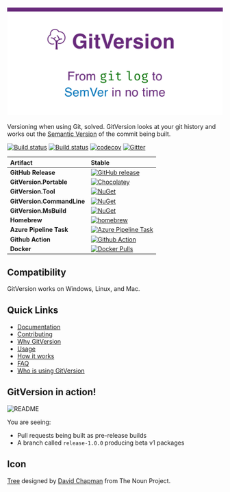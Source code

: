 ![GitVersion – From git log to SemVer in no time][banner]

Versioning when using Git, solved. GitVersion looks at your git history and
works out the [Semantic Version][semver] of the commit being built.

[![Build status][azure-pipeline-badge]][azure-pipeline]
[![Build status][github-actions-badge]][github-actions]
[![codecov][codecov-badge]][codecov]
[![Gitter][gitter-badge]][gitter]

| Artifact                   |                Stable                                              |
| :------------------------- | :----------------------------------------------------------------- |
| **GitHub Release**         |                [![GitHub release][gh-rel-badge]][gh-rel]           |
| **GitVersion.Portable**    |                     [![Chocolatey][choco-badge]][choco]            |
| **GitVersion.Tool**        |                           [![NuGet][gvgt-badge]][gvgt]             |
| **GitVersion.CommandLine** |                           [![NuGet][gvcl-badge]][gvcl]             |
| **GitVersion.MsBuild**     |                            [![NuGet][gvt-badge]][gvt]              | Known as *[GitVersionTask](https://www.nuget.org/packages/GitVersionTask/)*  before v5.6.0 |
| **Homebrew**               |                        [![homebrew][brew-badge]][brew]             |
| **Azure Pipeline Task**    | [![Azure Pipeline Task][az-pipeline-task-badge]][az-pipeline-task] |
| **Github Action**          |             [![Github Action][gh-actions-badge]][gh-actions]       |
| **Docker**                 |               [![Docker Pulls][dockerhub-badge]][dockerhub]        |

## Compatibility

GitVersion works on Windows, Linux, and Mac.

## Quick Links

- [Documentation][docs]
- [Contributing][contribute]
- [Why GitVersion][why]
- [Usage][usage]
- [How it works][how]
- [FAQ][faq]
- [Who is using GitVersion][who]

## GitVersion in action!

![README][gv-in-action]

You are seeing:

- Pull requests being built as pre-release builds
- A branch called `release-1.0.0` producing beta v1 packages

## Icon

<a href="https://thenounproject.com/term/tree/13389/" target="_blank">Tree</a>
designed by <a href="http://thenounproject.com/david.chapman" target="_blank">David Chapman</a>
from The Noun Project.

[semver]:                          http://semver.org
[gitter]:                          https://gitter.im/GitTools/GitVersion?utm_source=badge&utm_medium=badge&utm_campaign=pr-badge&utm_content=badge
[gitter-badge]:                    https://badges.gitter.im/Join+Chat.svg
[appveyor]:                        https://ci.appveyor.com/project/GitTools/gitversion/branch/main
[appveyor-badge]:                  https://ci.appveyor.com/api/projects/status/sxje0wht0cscmn7w/branch/main?svg=true
[azure-pipeline]:                  https://dev.azure.com/GitTools/GitVersion/_build/latest?definitionId=1
[azure-pipeline-badge]:            https://dev.azure.com/GitTools/GitVersion/_apis/build/status/GitTools.GitVersion
[github-actions]:                  https://github.com/GitTools/GitVersion/actions
[github-actions-badge]:            https://github.com/GitTools/GitVersion/workflows/Build/badge.svg
[travis]:                          https://travis-ci.org/GitTools/GitVersion
[travis-badge]:                    https://travis-ci.org/GitTools/GitVersion.svg?branch=main
[codecov]:                         https://codecov.io/gh/GitTools/GitVersion
[codecov-badge]:                   https://codecov.io/gh/GitTools/GitVersion/branch/main/graph/badge.svg
[docs]:                            https://gitversion.net/docs/
[gh-rel]:                          https://github.com/GitTools/GitVersion/releases/latest
[gh-rel-badge]:                    https://img.shields.io/github/release/gittools/gitversion.svg?logo=github
[choco]:                           https://chocolatey.org/packages/GitVersion.Portable
[choco-badge]:                     https://img.shields.io/chocolatey/v/gitversion.portable.svg?logo=nuget
[gvt]:                             https://www.nuget.org/packages/GitVersion.MsBuild
[gvt-badge]:                       https://img.shields.io/nuget/v/GitVersion.MsBuild.svg?logo=nuget
[gvcl]:                            https://www.nuget.org/packages/GitVersion.CommandLine
[gvcl-badge]:                      https://img.shields.io/nuget/v/GitVersion.CommandLine.svg?logo=nuget
[gvgt]:                            https://www.nuget.org/packages/GitVersion.Tool
[gvgt-badge]:                      https://img.shields.io/nuget/v/GitVersion.Tool.svg?logo=nuget
[brew]:                            https://formulae.brew.sh/formula/gitversion
[brew-badge]:                      https://img.shields.io/homebrew/v/gitversion.svg?logo=homebrew
[dockerhub]:                       https://hub.docker.com/r/gittools/gitversion/
[dockerhub-badge]:                 https://img.shields.io/docker/pulls/gittools/gitversion.svg?logo=docker
[az-pipeline-task]:                https://marketplace.visualstudio.com/items?itemName=gittools.gittools
[az-pipeline-task-badge]:          https://img.shields.io/badge/marketplace-gittools.gittools-blue?logo=azure-pipelines
[gh-actions]:                      https://github.com/marketplace/actions/gittools
[gh-actions-badge]:                https://img.shields.io/badge/marketplace-gittools-blue?logo=github
[contribute]:                      https://github.com/GitTools/GitVersion/blob/main/CONTRIBUTING.md
[why]:                             https://gitversion.net/docs/learn/why
[usage]:                           https://gitversion.net/docs/usage
[how]:                             https://gitversion.net/docs/learn/how-it-works
[faq]:                             https://gitversion.net/docs/learn/faq
[who]:                             https://gitversion.net/docs/learn/who
[gv-in-action]:                    https://raw.github.com/GitTools/GitVersion/master/docs/input/docs/img/README.png
[banner]:                          https://github.com/GitTools/graphics/raw/master/GitVersion/banner-1280x640.png
